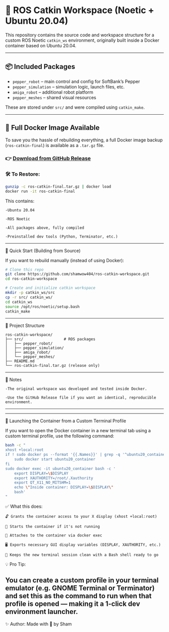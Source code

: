 # 🤖 ROS Catkin Workspace (Noetic + Ubuntu 20.04)

This repository contains the source code and workspace structure for a custom ROS Noetic `catkin_ws` environment, originally built inside a Docker container based on Ubuntu 20.04.

---

## 📦 Included Packages

- `pepper_robot` – main control and config for SoftBank’s Pepper
- `pepper_simulation` – simulation logic, launch files, etc.
- `amiga_robot` – additional robot platform
- `pepper_meshes` – shared visual resources

These are stored under `src/` and were compiled using `catkin_make`.

---

## 🐳 Full Docker Image Available

To save you the hassle of rebuilding everything, a full Docker image backup (`ros-catkin-final`) is available as a `.tar.gz` file.

### 👉 [Download from GitHub Release](https://github.com/shamwow404/ros-catkin-workspace/releases)

### 🛠️ To Restore:

```bash
gunzip -c ros-catkin-final.tar.gz | docker load
docker run -it ros-catkin-final
```
This contains:

    -Ubuntu 20.04

    -ROS Noetic

    -All packages above, fully compiled

    -Preinstalled dev tools (Python, Terminator, etc.)
---

🚀 Quick Start (Building from Source)

If you want to rebuild manually (instead of using Docker):
```bash
# Clone this repo
git clone https://github.com/shamwow404/ros-catkin-workspace.git
cd ros-catkin-workspace

# Create and initialize catkin workspace
mkdir -p catkin_ws/src
cp -r src/ catkin_ws/
cd catkin_ws
source /opt/ros/noetic/setup.bash
catkin_make
```
---
📁 Project Structure
```
ros-catkin-workspace/
├── src/                  # ROS packages
│   ├── pepper_robot/
│   ├── pepper_simulation/
│   ├── amiga_robot/
│   └── pepper_meshes/
├── README.md
└── ros-catkin-final.tar.gz (release only)
```
---
🧠 Notes

    -The original workspace was developed and tested inside Docker.

    -Use the GitHub Release file if you want an identical, reproducible environment.
---
---
🧩 Launching the Container from a Custom Terminal Profile

If you want to open the Docker container in a new terminal tab using a custom terminal profile, use the following command:
```bash
bash -c "
xhost +local:root
if ! sudo docker ps --format '{{.Names}}' | grep -q '^ubuntu20_container$'; then
    sudo docker start ubuntu20_container
fi
sudo docker exec -it ubuntu20_container bash -c '
    export DISPLAY=\$DISPLAY
    export XAUTHORITY=/root/.Xauthority
    export QT_X11_NO_MITSHM=1
    echo \"Inside container: DISPLAY=\$DISPLAY\"
    bash'
"
```

✅ What this does:

    🔓 Grants the container access to your X display (xhost +local:root)

    🏁 Starts the container if it's not running

    🔁 Attaches to the container via docker exec

    🖥️ Exports necessary GUI display variables (DISPLAY, XAUTHORITY, etc.)

    🧼 Keeps the new terminal session clean with a Bash shell ready to go

💡 Pro Tip:

You can create a custom profile in your terminal emulator (e.g. GNOME Terminal or Terminator) and set this as the command to run when that profile is opened — making it a 1-click dev environment launcher.
---
✨ Author:
Made with 💖 by Sham
